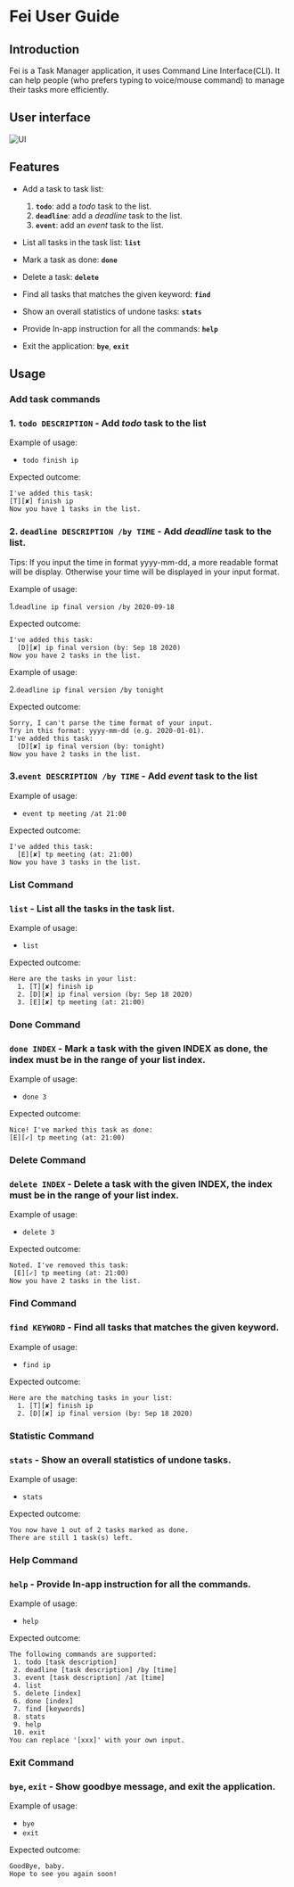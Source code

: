 # Fei User Guide

## Introduction
Fei is a Task Manager application, it uses Command Line Interface(CLI). 
It can help people (who prefers typing to voice/mouse command) to manage their tasks more efficiently.

## User interface
![UI](Ui.png)

## Features 

* Add a task to task list:
    1. **`todo`**: add a *todo* task to the list.
    2. **`deadline`**: add a *deadline* task to the list.
    3. **`event`**: add an *event* task to the list.

* List all tasks in the task list: 
     **`list`**

* Mark a task as done: 
    **`done`**

* Delete a task:
    **`delete`**

* Find all tasks that matches the given keyword:
    **`find`**
    
* Show an overall statistics of undone tasks:
    **`stats`**
    
* Provide In-app instruction for all the commands:
    **`help`**

* Exit the application:
    **`bye`**, **`exit`**

## Usage

### Add task commands

### 1. `todo DESCRIPTION` - Add *todo* task to the list

Example of usage: 

* `todo finish ip`

Expected outcome:
```
I've added this task:
[T][✘] finish ip
Now you have 1 tasks in the list.
```

### 2. `deadline DESCRIPTION /by TIME` - Add *deadline* task to the list.
Tips: If you input the time in format yyyy-mm-dd, a more readable format will be display.
Otherwise your time will be displayed in your input format.

Example of usage: 

1.`deadline ip final version /by 2020-09-18`

Expected outcome:
```
I've added this task: 
  [D][✘] ip final version (by: Sep 18 2020)
Now you have 2 tasks in the list.
```


Example of usage: 

2.`deadline ip final version /by tonight`

Expected outcome:
```
Sorry, I can't parse the time format of your input.
Try in this format: yyyy-mm-dd (e.g. 2020-01-01).
I've added this task: 
  [D][✘] ip final version (by: tonight)
Now you have 2 tasks in the list.
```

### 3.`event DESCRIPTION /by TIME` - Add *event* task to the list

Example of usage: 

* `event tp meeting /at 21:00`

Expected outcome:
```
I've added this task: 
  [E][✘] tp meeting (at: 21:00)
Now you have 3 tasks in the list.
```
### List Command

### `list` - List all the tasks in the task list.

Example of usage: 

* `list`

Expected outcome:
```
Here are the tasks in your list:
  1. [T][✘] finish ip
  2. [D][✘] ip final version (by: Sep 18 2020)
  3. [E][✘] tp meeting (at: 21:00)
```

### Done Command
### `done INDEX` - Mark a task with the given INDEX as done, the index must be in the range of your list index.
Example of usage: 

* `done 3`

Expected outcome:
```
Nice! I've marked this task as done:
[E][✓] tp meeting (at: 21:00)
```

### Delete Command
### `delete INDEX` - Delete a task with the given INDEX, the index must be in the range of your list index.
Example of usage: 

* `delete 3`

Expected outcome:
```
Noted. I've removed this task:
 [E][✓] tp meeting (at: 21:00)
Now you have 2 tasks in the list.
```

### Find Command
### `find KEYWORD` - Find all tasks that matches the given keyword.
Example of usage: 

* `find ip`

Expected outcome:
```
Here are the matching tasks in your list:
  1. [T][✘] finish ip
  2. [D][✘] ip final version (by: Sep 18 2020)
```

### Statistic Command
### `stats` - Show an overall statistics of undone tasks.
Example of usage: 

* `stats`

Expected outcome:
```
You now have 1 out of 2 tasks marked as done.
There are still 1 task(s) left.
```

### Help Command
### `help` - Provide In-app instruction for all the commands.
Example of usage: 

* `help`

Expected outcome:
```
The following commands are supported:
 1. todo [task description]
 2. deadline [task description] /by [time]
 3. event [task description] /at [time]
 4. list
 5. delete [index]
 6. done [index]
 7. find [keywords]
 8. stats
 9. help
 10. exit
You can replace '[xxx]' with your own input.
```

### Exit Command
### `bye`, `exit` - Show goodbye message, and exit the application.
Example of usage: 

* `bye`
* `exit`

Expected outcome:
```
GoodBye, baby.
Hope to see you again soon!
```



